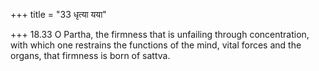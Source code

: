 +++
title = "33 धृत्या यया"

+++
18.33 O Partha, the firmness that is unfailing through concentration,
with which one restrains the functions of the mind, vital forces and the
organs, that firmness is born of sattva.
